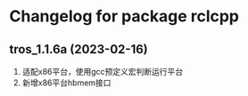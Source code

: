 # Changelog for package rclcpp

tros_1.1.6a (2023-02-16)
------------------
1. 适配x86平台，使用gcc预定义宏判断运行平台
2. 新增x86平台hbmem接口
